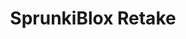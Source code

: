 ---
slug: sprunkiblox-retake-2393
title: SprunkiBlox Retake
description: "SprunkiBlox Retake is an exciting online game. Play for free directly in your browser!"
icon: /images/popular_mods/SprunkiBlox Retake.png
url: https://wowtbc.net/sprunkin/sprunkiblox-retake/index.html
previewImage: /images/popular_mods/SprunkiBlox Retake.png
type: popular mods

# SEO配置
seo:
  title: "SprunkiBlox Retake - Play Free Online Game | Fun Browser Games"
  description: "SprunkiBlox Retake - Play this fun online game for free in your browser. No download required!"
  ogImage: "/images/popular_mods/SprunkiBlox Retake.png"
  keywords: "sprunkiblox-retake-2393, online game, browser game, free game, popular mods game, play online"

videoUrls:
  - https://www.youtube.com/embed/example1
  - https://www.youtube.com/embed/example2

whyPlay:
  title: "Why Play SprunkiBlox Retake?"
  items:
    - "Immersive Gameplay: SprunkiBlox Retake offers an engaging and immersive gaming experience that will keep you entertained for hours"
    - "Challenging Levels: Test your skills with increasingly difficult challenges and obstacles"
    - "Beautiful Graphics: Enjoy stunning visuals and smooth animations that bring the game world to life"
    - "Regular Updates: New content and features are added regularly to keep the game fresh and exciting"
    - "Free to Play: Experience all the fun without spending a penny"
    - "Community Features: Connect with other players, share strategies, and compete for high scores"
    - "Cross-Platform: Play on any device with a web browser, no downloads required"

features:
  title: "Key Features of SprunkiBlox Retake"
  image: "/images/popular_mods/SprunkiBlox Retake.png"
  items:
    - "Intuitive Controls: Easy to learn controls make SprunkiBlox Retake accessible for players of all skill levels"
    - "Multiple Game Modes: Enjoy various gameplay options that provide different challenges and experiences"
    - "Character Customization: Personalize your gaming experience with unique characters and items"
    - "Achievement System: Complete special tasks to earn rewards and recognition"
    - "Leaderboards: Compete with players worldwide and see who can achieve the highest scores"

characteristics:
  title: "Game Characteristics"
  image: "/images/popular_mods/SprunkiBlox Retake.png"
  items:
    - "Genre: Popular mods game with elements of strategy and skill"
    - "Difficulty: Suitable for both casual gamers and those seeking a challenge"
    - "Play Time: Quick sessions or extended gameplay, depending on your preference"
    - "Art Style: Vibrant and engaging visuals that enhance the gaming experience"
    - "Sound Design: Immersive audio that complements the gameplay perfectly"

info: "SprunkiBlox Retake is an exciting online game that offers players a unique and engaging gaming experience. With its intuitive controls, stunning visuals, and challenging gameplay, SprunkiBlox Retake provides hours of entertainment for players of all ages and skill levels. Whether you're looking for a quick gaming session during a break or an extended play session, SprunkiBlox Retake delivers an immersive experience that will keep you coming back for more. The game features multiple levels of increasing difficulty, ensuring that players are constantly challenged as they progress. With regular updates adding new content and features, SprunkiBlox Retake remains fresh and exciting, providing endless entertainment options for its growing community of players."

howToPlayIntro: "Welcome to SprunkiBlox Retake! This guide will walk you through the basics and help you master the game. Whether you're a beginner or looking to improve your skills, these tips and instructions will enhance your gaming experience."

howToPlaySteps:
  - title: "Getting Started"
    description: "Begin your SprunkiBlox Retake adventure by familiarizing yourself with the controls. Use your keyboard or mouse to navigate through the game interface. The tutorial will guide you through the basic mechanics and help you understand the objectives."
  - title: "Understanding the Objectives"
    description: "In SprunkiBlox Retake, your main goal is to progress through levels by completing specific objectives. Each level presents unique challenges that require different strategies and approaches."
  - title: "Mastering the Controls"
    description: "Practice using the controls to improve your precision and reaction time. SprunkiBlox Retake requires quick reflexes and strategic thinking to overcome obstacles and defeat opponents."
  - title: "Utilizing Power-ups"
    description: "Collect power-ups throughout the game to enhance your abilities and overcome difficult challenges. Each power-up offers unique advantages that can be crucial for success."
  - title: "Developing Strategies"
    description: "As you progress in SprunkiBlox Retake, develop effective strategies for different scenarios. Analyze patterns, anticipate challenges, and adapt your approach to maximize your performance."

faq:
  title: "Frequently Asked Questions about SprunkiBlox Retake"
  items:
    - question: "Is SprunkiBlox Retake free to play?"
      answer: "Yes, SprunkiBlox Retake is completely free to play directly in your web browser. No downloads or purchases are required to enjoy the full game experience."
    - question: "Can I play SprunkiBlox Retake on mobile devices?"
      answer: "Yes, SprunkiBlox Retake is optimized for both desktop and mobile play. You can enjoy the game on any device with a web browser and internet connection."
    - question: "Are there any in-game purchases?"
      answer: "While SprunkiBlox Retake is free to play, there may be optional in-game purchases available for cosmetic items or additional features that don't affect core gameplay."
    - question: "How often is SprunkiBlox Retake updated?"
      answer: "The developers regularly update SprunkiBlox Retake with new content, features, and improvements based on player feedback and game performance."
    - question: "Can I play SprunkiBlox Retake offline?"
      answer: "Currently, SprunkiBlox Retake requires an internet connection to play as it's a browser-based online game."
    - question: "Is SprunkiBlox Retake suitable for children?"
      answer: "Yes, SprunkiBlox Retake is designed to be family-friendly and suitable for players of all ages."
    - question: "How do I report bugs or issues?"
      answer: "If you encounter any problems while playing SprunkiBlox Retake, you can report them through the game's support page or contact the developers directly through their website."
    - question: "Still Have Questions?"
      answer: "If you have additional questions about SprunkiBlox Retake that aren't covered in this FAQ, please visit our support center or contact our customer service team for assistance."
---